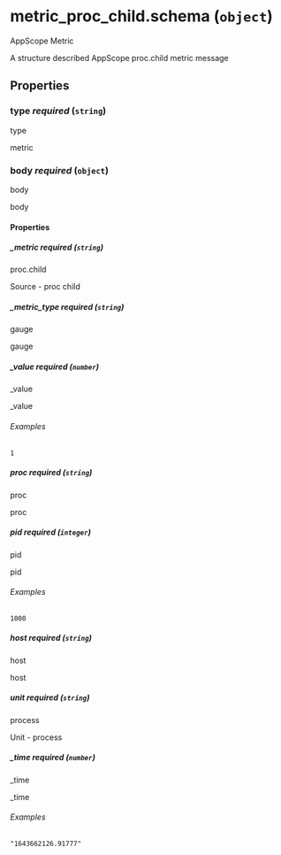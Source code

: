 # metric_proc_child.schema (`object`)

AppScope Metric

A structure described AppScope proc.child metric message

## Properties

### type _required_ (`string`)

type

metric

### body _required_ (`object`)

body

body

#### Properties

##### _metric _required_ (`string`)

proc.child

Source - proc child

##### _metric_type _required_ (`string`)

gauge

gauge

##### _value _required_ (`number`)

_value

_value

###### Examples

`1`

##### proc _required_ (`string`)

proc

proc

##### pid _required_ (`integer`)

pid

pid

###### Examples

`1000`

##### host _required_ (`string`)

host

host

##### unit _required_ (`string`)

process

Unit - process

##### _time _required_ (`number`)

_time

_time

###### Examples

`"1643662126.91777"`

